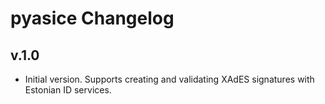 # pyasice Changelog

## v.1.0

* Initial version. Supports creating and validating XAdES signatures with Estonian ID services. 
